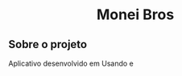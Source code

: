 <link rel="stylesheet" href="https://cdn.jsdelivr.net/gh/devicons/devicon@v2.15.1/devicon.min.css">

<h1 align="center">Monei Bros</h1>
<h2>Sobre o projeto</h2>
Aplicativo desenvolvido em 
            <i class="devicon-android-plain"></i> Usando 
            <i class="devicon-firebase-plain"></i> e 
            <i class="devicon-firebase-plain"></i>
          
          
